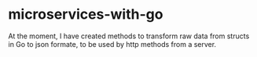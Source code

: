 # microservices-with-go

At the moment, I have created methods to transform raw data from structs in Go to json formate, to be used by http methods from a server.

